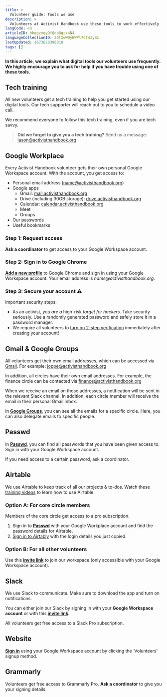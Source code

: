 ```yaml
---
title: >
  Volunteer guide: Tools we use
description: >
  Volunteers at Activist Handbook use these tools to work effectively
langCode: en
articleID: hbqgzvqyQfQdp8gcx4N4
languageCollectionID: 2QlXwW0yBWPl7Cf4IyBz
lastUpdated: 1673628396818
tags: []
---
```


**In this article**, **we explain what digital tools our volunteers use frequently. We highly encourage you to ask for help if you have trouble using one of these tools.**

## Tech training

All new volunteers get a tech training to help you get started using our digital tools. Our tech supporter will reach out to you to schedule a video call.

We recommend everyone to follow this tech training, even if you are tech savvy.

> **Did we forget to give you a tech training?** Send us a message: [iason@activisthandbook.org](mailto:iason@activisthandbook.org)

## Google Workplace

Every Activist Handbook volunteer gets their own personal Google Workspace account. With the account, you get access to:

-   Personal email address (name@activisthandbook.org)
-   Google apps
    -   Gmail: [mail.activisthandbook.org](http://mail.activisthandbook.org)
    -   Drive (including 30GB storage): [drive.activisthandbook.org](http://drive.activisthandbook.org)
    -   Calendar: [calendar.activisthandbook.org](http://calendar.activisthandbook.org)
    -   Meet
    -   Groups
-   Our passwords
-   Useful bookmarks

### Step 1: Request access

**Ask a coordinator** to get access to your Google Workspace account.

### Step 2: Sign in to Google Chrome

[**Add a new profile**](https://support.google.com/chrome/answer/2364824?hl=en&co=GENIE.Platform%3DDesktop) to Google Chrome and sign in using your Google Workspace account. Your email address is _name@activisthandbook.org_.

### Step 3: Secure your account **⚠️**

Important security steps:

-   As an activist, _you are a_ high-risk _target for hackers._ Take security seriously. Use a randomly generated password and safely store it in a password manager.
-   We require all volunteers to [turn on 2-step verification](https://support.google.com/accounts/answer/185839?hl=en&co=GENIE.Platform%3DAndroid) immediately after creating your account!

## Gmail & Google Groups

All volunteers get their own email addresses, which can be accessed via [Gmail](mail.activisthandbook.org). For example: [joppe@activisthandbook.org](mailto:joppe@activisthandbook.org)

In addition, all circles have their own email addresses. For example, the finance circle can be contacted via [finance@activisthandbook.org](mailto:finance@activisthandbook.org)

When we receive an email on those addresses, a notification will be sent in the relevant Slack channel. In addition, each circle member will receive the email in their personal Gmail inbox.

In [**Google Groups**](https://groups.google.com/), you can see all the emails for a specific circle. Here, you can also delegate emails to specific people.

## Passwd

In [**Passwd**](https://app.passwd.team/), you can find all passwords that you have been given access to. Sign in with your Google Workspace account.

If you need access to a certain password, ask a coordinator.

## Airtable

We use Airtable to keep track of all our projects & to-dos. Watch these [training videos](https://support.airtable.com/hc/en-us/articles/360045694613) to learn how to use Airtable.

### Option A: For core circle members

Members of the core circle get access to a pro subscription.

1.  Sign in to [**Passwd**](https://app.passwd.team/) with your Google Workplace account and find the password details for Airtable.
2.  [Sign in to Airtably](https://airtable.com/login) with the login details you just copied.

### Option B: For all other volunteers

Use this [**invite link**](https://airtable.com/invite/l?inviteId=invKnQharVXRssMHa&inviteToken=edacb6468140869f757735add4a20d830895a7c590e3484a1f50d11791c6631b&utm_source=email) to join our workspace (only accessible with your Google Workspace account).

## Slack

We use Slack to communicate. Make sure to download the app and turn on notifications.

You can either join our Slack by signing in with your **Google Workspace account** or with this [**invite link**](https://join.slack.com/t/activisthandbook/shared_invite/zt-e1d26qma-nUiopZFKEiXf3lUwll_jhw)**.**

All volunteers get free access to a Slack Pro subscription.

## **Website**

[**Sign in**](/login) using your Google Workspace account by clicking the ‘Volunteers’ signup method.

## Grammarly

Volunteers get free access to Grammarly Pro. **Ask a coordinator** to give you your signing details.